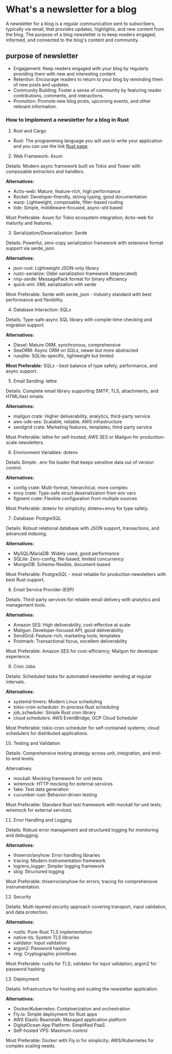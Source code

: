 # What's a newsletter for a blog 

A newsletter for a blog is a regular communication sent to subscribers, typically via email, that provides updates, highlights, and new content from the blog. The purpose of a blog newsletter is to keep readers engaged, informed, and connected to the blog's content and community.

## purpose of newsletter

- Engagement: Keep readers engaged with your blog by regularly providing them with new and interesting content.
- Retention: Encourage readers to return to your blog by reminding them of new posts and updates.
- Community Building: Foster a sense of community by featuring reader contributions, comments, and interactions.
- Promotion: Promote new blog posts, upcoming events, and other relevant information.

### How to Implement a newsletter for a blog in Rust

1. Rust and Cargo

- Rust: The programming language you will use to write your application and you can use the link [Rust page](https://rustup.rs).

2. Web Framework: Axum

Details: Modern async framework built on Tokio and Tower with composable extractors and handlers.

**Alternatives:**

- Actix-web: Mature, feature-rich, high performance
- Rocket: Developer-friendly, strong typing, good documentation
- warp: Lightweight, composable, filter-based routing
- tide: Simple, middleware-focused, async-std based

Most Preferable: Axum for Tokio ecosystem integration; Actix-web for maturity and features.

 3. Serialization/Deserialization: Serde

Details: Powerful, zero-copy serialization framework with extensive format support via serde_json.

**Alternatives:**

- json-rust: Lightweight JSON-only library
- rustc-serialize: Older serialization framework (deprecated)
- rmp-serde: MessagePack format for binary efficiency
- quick-xml: XML serialization with serde

Most Preferable: Serde with serde_json - industry standard with best performance and flexibility.

 4. Database Interaction: SQLx

Details: Type-safe async SQL library with compile-time checking and migration support.

**Alternatives:**

- Diesel: Mature ORM, synchronous, comprehensive
- SeaORM: Async ORM on SQLx, newer but more abstracted
- rusqlite: SQLite-specific, lightweight but limited


**Most Preferable:** SQLx - best balance of type safety, performance, and async support.

5. Email Sending: lettre

Details: Complete email library supporting SMTP, TLS, attachments, and HTML/text emails.

**Alternatives:**

- mailgun crate: Higher deliverability, analytics, third-party service
- aws-sdk-ses: Scalable, reliable, AWS infrastructure
- sendgrid crate: Marketing features, templates, third-party service


Most Preferable: lettre for self-hosted; AWS SES or Mailgun for production-scale newsletters.

 6. Environment Variables: dotenv

Details Simple: .env file loader that keeps sensitive data out of version control.

**Alternatives:**

- config crate: Multi-format, hierarchical, more complex
- envy crate: Type-safe struct deserialization from env vars
- figment crate: Flexible configuration from multiple sources

Most Preferable: dotenv for simplicity; dotenv+envy for type safety.

7. Database: PostgreSQL

Details: Robust relational database with JSON support, transactions, and advanced indexing.

**Alternatives:**

- MySQL/MariaDB: Widely used, good performance
- SQLite: Zero-config, file-based, limited concurrency
- MongoDB: Schema-flexible, document-based

Most Preferable: PostgreSQL - most reliable for production newsletters with best Rust support.

8. Email Service Provider (ESP)

Details: Third-party services for reliable email delivery with analytics and management tools.

**Alternatives:**

- Amazon SES: High deliverability, cost-effective at scale
- Mailgun: Developer-focused API, good deliverability
- SendGrid: Feature-rich, marketing tools, templates
- Postmark: Transactional focus, excellent deliverability

Most Preferable: Amazon SES for cost-efficiency; Mailgun for developer experience.

 9. Cron Jobs

Details: Scheduled tasks for automated newsletter sending at regular intervals.

**Alternatives:**

- systemd timers: Modern Linux scheduling
- tokio-cron-scheduler: In-process Rust scheduling
- job_scheduler: Simple Rust cron library
- cloud schedulers: AWS EventBridge, GCP Cloud Scheduler

Most Preferable: tokio-cron-scheduler for self-contained systems; cloud schedulers for distributed applications.

10. Testing and Validation

Details: Comprehensive testing strategy across unit, integration, and end-to-end levels.

Alternatives:

- mockall: Mocking framework for unit tests
- wiremock: HTTP mocking for external services
- fake: Test data generation
- cucumber-rust: Behavior-driven testing

Most Preferable: Standard Rust test framework with mockall for unit tests; wiremock for external services.

11. Error Handling and Logging

Details: Robust error management and structured logging for monitoring and debugging.

**Alternatives:**

- thiserror/anyhow: Error handling libraries
- tracing: Modern instrumentation framework
- log/env_logger: Simpler logging framework
- slog: Structured logging

Most Preferable: thiserror/anyhow for errors; tracing for comprehensive instrumentation.

12. Security

Details: Multi-layered security approach covering transport, input validation, and data protection.

**Alternatives:**

- rustls: Pure-Rust TLS implementation
- native-tls: System TLS libraries
- validator: Input validation
- argon2: Password hashing
- ring: Cryptographic primitives

Most Preferable: rustls for TLS; validator for input validation; argon2 for password hashing.

13. Deployment

Details: Infrastructure for hosting and scaling the newsletter application.

**Alternatives:**

- Docker/Kubernetes: Containerization and orchestration
- Fly.io: Simple deployment for Rust apps
- AWS Elastic Beanstalk: Managed application platform
- DigitalOcean App Platform: Simplified PaaS
- Self-hosted VPS: Maximum control

Most Preferable: Docker with Fly.io for simplicity; AWS/Kubernetes for complex scaling needs.
